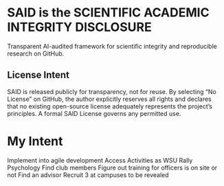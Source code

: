 # SAID is the SCIENTIFIC ACADEMIC INTEGRITY DISCLOSURE 

Transparent AI-audited framework for scientific integrity and reproducible research on GitHub.

## License Intent

SAID is released publicly for transparency, not for reuse.
By selecting “No License” on GitHub, the author explicitly reserves all rights
and declares that no existing open-source license adequately represents the
project’s principles. A formal SAID License governs any permitted use.

# My Intent

Implement into agile development
Access Activities as WSU
Rally Psychology
Find club members
Figure out training for officers is on site or not
Find an advisor
Recruit 3 at campuses to be revealed



